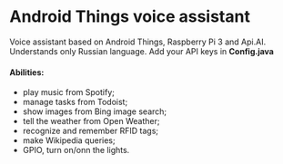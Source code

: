 # Android Things voice assistant

Voice assistant based on Android Things, Raspberry Pi 3 and Api.AI. Understands only Russian language. Add your API keys in **Config.java**
#### Abilities:
  - play music from Spotify;
  - manage tasks from Todoist;
  - show images from Bing image search;
  - tell the weather from Open Weather;
  - recognize and remember RFID tags;
  - make Wikipedia queries;
  - GPIO, turn on/onn the lights.
